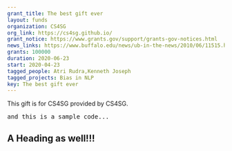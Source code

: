 ```yaml
---
grant_title: The best gift ever
layout: funds
organization: CS4SG
org_link: https://cs4sg.github.io/
grant_notice: https://www.grants.gov/support/grants-gov-notices.html
news_links: https://www.buffalo.edu/news/ub-in-the-news/2010/06/11515.html,https://www.buffalo.edu/content/dam/www/news/imported/pdf/June10/NYTimesSiddiquiMS.pdf
grants: 100000
duration: 2020-06-23
start: 2020-04-23
tagged_people: Atri Rudra,Kenneth Joseph
tagged_projects: Bias in NLP
key: The best gift ever
---
```


<p>This gift is for CS4SG provided by CS4SG.</p><pre class="ql-syntax" spellcheck="false">and this is a sample code...
</pre><h2>A Heading as well!!!</h2>

